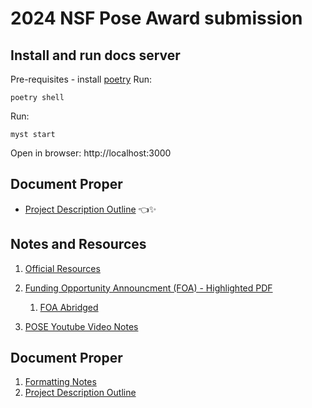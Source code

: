 # 2024 NSF Pose Award submission

## Install and run docs server
Pre-requisites - install [poetry](https://python-poetry.org/) 
Run: 
```
poetry shell
```

Run: 
```
myst start
```

Open in browser: http://localhost:3000


## Document Proper

- [Project Description Outline](/document-proper/2024-freemocap-nsf-pose-outline.md) 👈✨

## Notes and Resources

1. [Official Resources](notes/official_resources.md)
2. [Funding Opportunity Announcment (FOA) - Highlighted PDF](/notes/funding-opportunity-announcement-foa/2024_NSF_POSE_foa_nsf23556.pdf)

   1. [FOA Abridged](/notes/funding-opportunity-announcement-foa/pose_foa_abridged.md)
3. [POSE Youtube Video Notes](/notes/nsf-pose-youtube-video/pose-youtube-video.md)

## Document Proper

1. [Formatting Notes](document-proper/formatting-notes)
2. [Project Description Outline](notes/funding-opportunity-announcement-foa/foa-abridged-abridged.md "A draft outline of the primary ")
